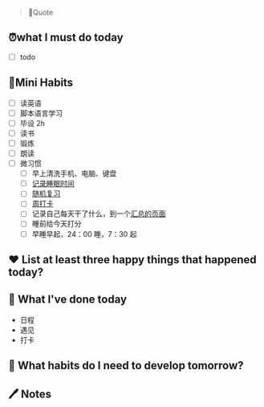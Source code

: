 > 🦥Quote
> 

## ⏰what I must do today
* [ ] todo
## 💪Mini Habits

* [ ] 读英语
* [ ] 脚本语言学习
* [ ] 毕设 2h
* [ ] 读书
* [ ] 锻炼
* [ ] 朗读
* [ ] 微习惯
  * [ ] 早上清洗手机、电脑、键盘
  * [ ] [记录睡眠时间](siyuan://blocks/20210827100508-3mkmbeu)
  * [ ] [随机复习](siyuan://blocks/20210722172300-eiqyduh)
  * [ ] [周打卡](siyuan://blocks/20210830231007-w7cvvku)
  * [ ] 记录自己每天干了什么，到一个[汇总的页面](siyuan://blocks/20210827225050-pefbzwh)
  * [ ] 睡前给今天打分
  * [ ] 早睡早起，24：00 睡，7：30 起

## ❤ List at least three happy things that happened today?
## 💠 What I've done today

- 日程
- 遇见
- 打卡

## 🎯 What habits do I need to develop tomorrow?
## 🖊 Notes